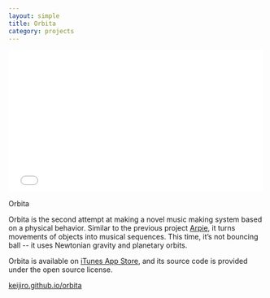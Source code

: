 ```yaml
---
layout: simple
title: Orbita
category: projects
---
```


<iframe src="//player.vimeo.com/video/67175267?byline=0&amp;portrait=0" width="500" height="281" frameborder="0" webkitallowfullscreen mozallowfullscreen allowfullscreen></iframe>

Orbita

Orbita is the second attempt at making a novel music making system based on a physical behavior. Similar to the previous project [Arpie][Arpie], it turns movements of objects into musical sequences. This time, it’s not bouncing ball -- it uses Newtonian gravity and planetary orbits.

Orbita is available on [iTunes App Store][iTunes], and its source code is provided under the open source license.

[keijiro.github.io/orbita](http://keijiro.github.io/orbita)

[Arpie]: http://keijiro.github.io/projects/arpie.html
[iTunes]: https://itunes.apple.com/us/app/orbita-for-ios/id654452426?ls=1&mt=8
